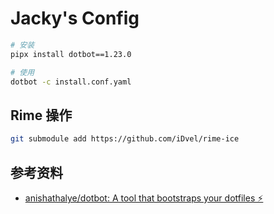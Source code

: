 # Jacky's Config

```sh
# 安装
pipx install dotbot==1.23.0

# 使用
dotbot -c install.conf.yaml

```

## Rime 操作

```sh
git submodule add https://github.com/iDvel/rime-ice
```

## 参考资料

- [anishathalye/dotbot: A tool that bootstraps your dotfiles ⚡️](https://github.com/anishathalye/dotbot)
